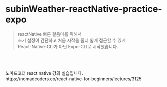 # subinWeather-reactNative-practice-expo

>reactNative 빠른 걸음마를 위해서<br>
초기 설정이 간단하고 처음 시작을 좀더 쉽게 접근할 수 있게<br>
React-Native-CLI가 아닌 Expo-CLI로 시작했습니다.<br>
<br>
<br>
<br>
노마드코더 react native 강의 실습입니다.<br>
https://nomadcoders.co/react-native-for-beginners/lectures/3125
